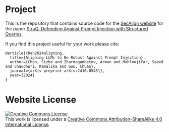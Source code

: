 # Project

This is the repository that contains source code for the [SecAlign website](https://sizhe-chen.github.io/SecAlign-Website) for the paper [StruQ: Defending Against Prompt Injection with Structured Queries](https://arxiv.org/pdf/2410.05451).

If you find this project useful for your work please cite:
```
@article{chen2024aligning,
  title={Aligning LLMs to Be Robust Against Prompt Injection},
  author={Chen, Sizhe and Zharmagambetov, Arman and Mahloujifar, Saeed and Chaudhuri, Kamalika and Guo, Chuan},
  journal={arXiv preprint arXiv:2410.05451},
  year={2024}
}
```

# Website License
<a rel="license" href="http://creativecommons.org/licenses/by-sa/4.0/"><img alt="Creative Commons License" style="border-width:0" src="https://i.creativecommons.org/l/by-sa/4.0/88x31.png" /></a><br />This work is licensed under a <a rel="license" href="http://creativecommons.org/licenses/by-sa/4.0/">Creative Commons Attribution-ShareAlike 4.0 International License</a>.
